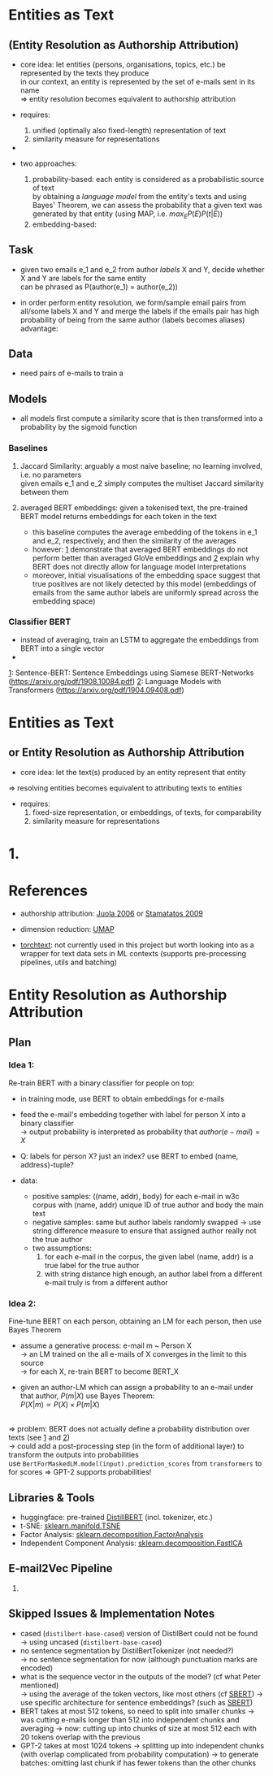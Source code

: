 # Entities as Text
## (Entity Resolution as Authorship Attribution)

- core idea: let entities (persons, organisations, topics, etc.) be represented by the texts they produce <br>
    in our context, an entity is represented by the set of e-mails sent in its name <br>
    => entity resolution becomes equivalent to authorship attribution
    
- requires: 
   1. unified (optimally also fixed-length) representation of text
   2. similarity measure for representations
   
- 
   
- two approaches:
   1. probability-based: each entity is considered as a probabilistic source of text <br>
      by obtaining a _language model_ from the entity's texts and using Bayes' Theorem, we can assess the probability
      that a given text was generated by that entity (using MAP, i.e. $max_E P(E)P(t|E)$)
   2. embedding-based: 



## Task

- given two emails e_1 and e_2 from author _labels_ X and Y, decide whether X and Y are labels for the same entity <br>
  can be phrased as P(author(e_1) = author(e_2))

- in order perform entity resolution, we form/sample email pairs from all/some labels X and Y and merge the labels if the emails pair has high probability of being from the same author (labels becomes aliases) <br>
    advantage: 
 
## Data

- need pairs of e-mails to train a 


## Models

- all models first compute a similarity score that is then transformed into a probability by the sigmoid function


### Baselines

 1. Jaccard Similarity: arguably a most naive baseline; no learning involved, i.e. no parameters <br>
    given emails e_1 and e_2 simply computes the multiset Jaccard similarity between them
   
 2. averaged BERT embeddings: given a tokenised text, the pre-trained BERT model returns embeddings for each token in the text
    - this baseline computes the average embedding of the tokens in e_1 and e_2, respectively, and then the similarity of the averages
    - however: [1] demonstrate that averaged BERT embeddings do not perform better than averaged GloVe embeddings and [2] explain why BERT does not directly allow for language model interpretations
    - moreover, initial visualisations of the embedding space suggest that true positives are not likely detected by this model (embeddings of emails from the same author labels are uniformly spread across the embedding space)
    
    
### Classifier BERT

 - instead of averaging, train an LSTM to aggregate the embeddings from BERT into a single vector
 - 
    
    
    
    
[1]: Sentence-BERT: Sentence Embeddings using Siamese BERT-Networks (https://arxiv.org/pdf/1908.10084.pdf)
[2]: Language Models with Transformers (https://arxiv.org/pdf/1904.09408.pdf)



































# Entities as Text
## or Entity Resolution as Authorship Attribution

- core idea: let the text(s) produced by an entity represent that entity

=> resolving entities becomes equivalent to attributing texts to entities



- requires: 
    1. fixed-size representation, or embeddings, of texts, for comparability
    2. similarity measure for representations
    


# 1. 







# References

- authorship attribution: [Juola 2006](https://dl.acm.org/doi/10.1561/1500000005) or [Stamatatos 2009](http://citeseerx.ist.psu.edu/viewdoc/download?doi=10.1.1.440.1634&rep=rep1&type=pdf)


- dimension reduction: [UMAP](https://umap-learn.readthedocs.io/en/latest/performance.html)

- [torchtext](https://pytorch.org/text/index.html): not currently used in this project but worth looking into as a wrapper for text data sets in ML contexts (supports pre-processing pipelines, utils and batching)







# Entity Resolution as Authorship Attribution

## Plan

### Idea 1:

Re-train BERT with a binary classifier for people on top:

 - in training mode, use BERT to obtain embeddings for e-mails
 - feed the e-mail's embedding together with label for person X into a binary classifier <br>
    -> output probability is interpreted as probability that $author(e-mail) = X$
 - Q: labels for person X? just an index? use BERT to embed (name, address)-tuple?
 
 - data:
    - positive samples: ((name, addr), body) for each e-mail in w3c corpus with (name, addr) unique ID of true author and body the main text
    - negative samples: same but author labels randomly swapped -> use string difference measure to ensure that assigned author really not the true author
    - two assumptions: 
      1. for each e-mail in the corpus, the given label (name, addr) is a true label for the true author
      2. with string distance high enough, an author label from a different e-mail truly is from a different author
    
    
### Idea 2:

Fine-tune BERT on each person, obtaining an LM for each person, then use Bayes Theorem

  - assume a generative process: e-mail m ~ Person X <br> 
  -> an LM trained on the all e-mails of X converges in the limit to this source <br>
  -> for each X, re-train BERT to become BERT_X
  
  - given an author-LM which can assign a probability to an e-mail under that author, $P(m | X)$ use Bayes Theorem: <br>
  $P(X|m) \propto P(X)\times P(m|X)$ <br><br>
  
  => problem: BERT does not actually define a probability distribution over texts (see [1] and [2]) <br>
  -> could add a post-processing step (in the form of additional layer) to transform the outputs into probabilities <br>
    use `BertForMaskedLM.model(input).prediction_scores` from `transformers` to for scores
  => GPT-2 supports probabilities!
  
  
 


## Libraries & Tools 

 - huggingface: pre-trained [DistillBERT] (incl. tokenizer, etc.)
 - t-SNE: [sklearn.manifold.TSNE]
 - Factor Analysis: [sklearn.decomposition.FactorAnalysis]
 - Independent Component Analysis: [sklearn.decomposition.FastICA]



## E-mail2Vec Pipeline

 1. 







## Skipped Issues & Implementation Notes

 - cased (`distilbert-base-cased`) version of DistilBert could not be found <br>
   -> using uncased (`distilbert-base-cased`)
 - no sentence segmentation by DistilBertTokenizer (not needed?) <br>
   -> no sentence segmentation for now (although punctuation marks are encoded)
 - what is the sequence vector in the outputs of the model? (cf what Peter mentioned) <br>
   -> using the average of the token vectors, like most others (cf [SBERT])
   -> use specific architecture for sentence embeddings? (such as [SBERT])
 - BERT takes at most 512 tokens, so need to split into smaller chunks
   -> was cutting e-mails longer than 512 into independent chunks and averaging
   -> now: cutting up into chunks of size at most 512 each with 20 tokens overlap with the previous
 - GPT-2 takes at most 1024 tokens
   -> splitting up into independent chunks (with overlap complicated from probability computation)
   -> to generate batches: omitting last chunk if has fewer tokens than the other chunks








[DistillBERT]: https://huggingface.co/transformers/model_doc/distilbert.html
[sklearn.manifold.TSNE]: https://scikit-learn.org/stable/modules/generated/sklearn.manifold.TSNE.html
[sklearn.decomposition.FactorAnalysis]: https://scikit-learn.org/stable/modules/generated/sklearn.decomposition.FactorAnalysis.html
[sklearn.decomposition.FastICA]: https://scikit-learn.org/stable/modules/generated/sklearn.decomposition.FastICA.html
[SBERT]: https://arxiv.org/pdf/1908.10084.pdf
[1]: https://github.com/google-research/bert/issues/35
[2]: https://arxiv.org/pdf/1904.09408.pdf
